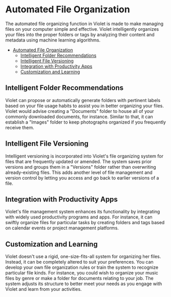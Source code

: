 # Automated File Organization

The automated file organizing function in Violet is made to make managing files on your
computer simple and effective. Violet intelligently organizes your files into the proper
folders or tags by analyzing their content and metadata using machine learning algorithms.

- [Automated File Organization](#automated-file-organization)
  - [Intelligent Folder Recommendations](#intelligent-folder-recommendations)
  - [Intelligent File Versioning](#intelligent-file-versioning)
  - [Integration with Productivity Apps](#integration-with-productivity-apps)
  - [Customization and Learning](#customization-and-learning)

## Intelligent Folder Recommendations

Violet can propose or automatically generate folders with pertinent labels based on your
file usage habits to assist you in better organizing your files. Violet would advise
creating a "Documents" folder to house all of your commonly downloaded documents, for
instance. Similar to that, it can establish a "Images" folder to keep photographs
organized if you frequently receive them.

## Intelligent File Versioning

Intelligent versioning is incorporated into Violet's file organizing system for files
that are frequently updated or amended. The system saves prior versions and groups them
in a "Versions" folder rather than overwriting already-existing files. This adds another
level of file management and version control by letting you access and go back to earlier
versions of a file.

## Integration with Productivity Apps

Violet's file management system enhances its functionality by integrating with widely
used productivity programs and apps. For instance, it can swiftly organize files for
particular tasks by creating folders and tags based on calendar events or project
management platforms.

## Customization and Learning

Violet doesn't use a rigid, one-size-fits-all system for organizing her files. Instead,
it can be completely altered to suit your preferences. You can develop your own file
organization rules or train the system to recognize particular file kinds. For instance,
you could wish to organize your music files by genre or make a folder for documents
relating to your job. The system adjusts its structure to better meet your needs as you
engage with Violet and learn from your activities.
